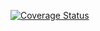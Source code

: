 [![Coverage Status](https://coveralls.io/repos/github/binyomen/macroll/badge.svg?branch=main)](https://coveralls.io/github/binyomen/macroll?branch=main)
